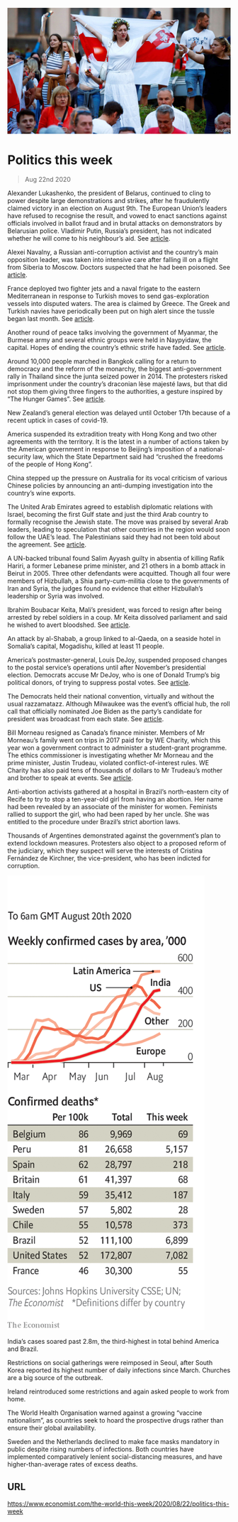 ![](./images/20200822_WWP001_0.jpg)

# Politics this week

> Aug 22nd 2020

Alexander Lukashenko, the president of Belarus, continued to cling to power despite large demonstrations and strikes, after he fraudulently claimed victory in an election on August 9th. The European Union’s leaders have refused to recognise the result, and vowed to enact sanctions against officials involved in ballot fraud and in brutal attacks on demonstrators by Belarusian police. Vladimir Putin, Russia’s president, has not indicated whether he will come to his neighbour’s aid. See [article](https://www.economist.com//node/21791042).

Alexei Navalny, a Russian anti-corruption activist and the country’s main opposition leader, was taken into intensive care after falling ill on a flight from Siberia to Moscow. Doctors suspected that he had been poisoned. See [article](https://www.economist.com//node/21791048).

France deployed two fighter jets and a naval frigate to the eastern Mediterranean in response to Turkish moves to send gas-exploration vessels into disputed waters. The area is claimed by Greece. The Greek and Turkish navies have periodically been put on high alert since the tussle began last month. See [article](https://www.economist.com//node/21791024).

Another round of peace talks involving the government of Myanmar, the Burmese army and several ethnic groups were held in Naypyidaw, the capital. Hopes of ending the country’s ethnic strife have faded. See [article](https://www.economist.com//node/21791056).

Around 10,000 people marched in Bangkok calling for a return to democracy and the reform of the monarchy, the biggest anti-government rally in Thailand since the junta seized power in 2014. The protesters risked imprisonment under the country’s draconian lèse majesté laws, but that did not stop them giving three fingers to the authorities, a gesture inspired by “The Hunger Games”. See [article](https://www.economist.com//node/21791090).

New Zealand’s general election was delayed until October 17th because of a recent uptick in cases of covid-19.

America suspended its extradition treaty with Hong Kong and two other agreements with the territory. It is the latest in a number of actions taken by the American government in response to Beijing’s imposition of a national-security law, which the State Department said had “crushed the freedoms of the people of Hong Kong”.

China stepped up the pressure on Australia for its vocal criticism of various Chinese policies by announcing an anti-dumping investigation into the country’s wine exports.

The United Arab Emirates agreed to establish diplomatic relations with Israel, becoming the first Gulf state and just the third Arab country to formally recognise the Jewish state. The move was praised by several Arab leaders, leading to speculation that other countries in the region would soon follow the UAE’s lead. The Palestinians said they had not been told about the agreement. See [article](https://www.economist.com//leaders/2020/08/22/the-israel-uae-deal-is-good-news-for-a-troubled-region).

A UN-backed tribunal found Salim Ayyash guilty in absentia of killing Rafik Hariri, a former Lebanese prime minister, and 21 others in a bomb attack in Beirut in 2005. Three other defendants were acquitted. Though all four were members of Hizbullah, a Shia party-cum-militia close to the governments of Iran and Syria, the judges found no evidence that either Hizbullah’s leadership or Syria was involved.

Ibrahim Boubacar Keita, Mali’s president, was forced to resign after being arrested by rebel soldiers in a coup. Mr Keita dissolved parliament and said he wished to avert bloodshed. See [article](https://www.economist.com//leaders/2020/08/22/a-coup-in-mali-is-unlikely-to-make-matters-better).

An attack by al-Shabab, a group linked to al-Qaeda, on a seaside hotel in Somalia’s capital, Mogadishu, killed at least 11 people.

America’s postmaster-general, Louis DeJoy, suspended proposed changes to the postal service’s operations until after November’s presidential election. Democrats accuse Mr DeJoy, who is one of Donald Trump’s big political donors, of trying to suppress postal votes. See [article](https://www.economist.com//united-states/2020/08/22/more-mail-in-voting-doubles-the-chances-of-recounts-in-close-states).

The Democrats held their national convention, virtually and without the usual razzamatazz. Although Milwaukee was the event’s official hub, the roll call that officially nominated Joe Biden as the party’s candidate for president was broadcast from each state. See [article](https://www.economist.com//united-states/2020/08/22/democrats-set-factionalism-aside-for-the-big-push-against-donald-trump).

Bill Morneau resigned as Canada’s finance minister. Members of Mr Morneau’s family went on trips in 2017 paid for by WE Charity, which this year won a government contract to administer a student-grant programme. The ethics commissioner is investigating whether Mr Morneau and the prime minister, Justin Trudeau, violated conflict-of-interest rules. WE Charity has also paid tens of thousands of dollars to Mr Trudeau’s mother and brother to speak at events. See [article](https://www.economist.com//the-americas/2020/08/22/the-resignation-of-canadas-finance-minister-hurts-and-helps-trudeau).

Anti-abortion activists gathered at a hospital in Brazil’s north-eastern city of Recife to try to stop a ten-year-old girl from having an abortion. Her name had been revealed by an associate of the minister for women. Feminists rallied to support the girl, who had been raped by her uncle. She was entitled to the procedure under Brazil’s strict abortion laws.

Thousands of Argentines demonstrated against the government’s plan to extend lockdown measures. Protesters also object to a proposed reform of the judiciary, which they suspect will serve the interests of Cristina Fernández de Kirchner, the vice-president, who has been indicted for corruption.



![](./images/20200822_WWC023.png)

India’s cases soared past 2.8m, the third-highest in total behind America and Brazil.

Restrictions on social gatherings were reimposed in Seoul, after South Korea reported its highest number of daily infections since March. Churches are a big source of the outbreak.

Ireland reintroduced some restrictions and again asked people to work from home.

The World Health Organisation warned against a growing “vaccine nationalism”, as countries seek to hoard the prospective drugs rather than ensure their global availability.

Sweden and the Netherlands declined to make face masks mandatory in public despite rising numbers of infections. Both countries have implemented comparatively lenient social-distancing measures, and have higher-than-average rates of excess deaths.

## URL

https://www.economist.com/the-world-this-week/2020/08/22/politics-this-week
